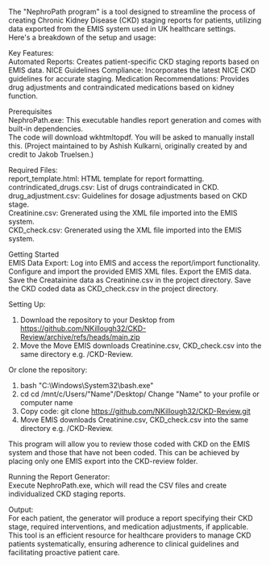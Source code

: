 The "NephroPath program" is a tool designed to streamline the process of creating Chronic Kidney Disease (CKD) staging reports for patients, utilizing data exported from the EMIS system used in UK healthcare settings.   
Here's a breakdown of the setup and usage:  

Key Features:  
Automated Reports: Creates patient-specific CKD staging reports based on EMIS data.
NICE Guidelines Compliance: Incorporates the latest NICE CKD guidelines for accurate staging.
Medication Recommendations: Provides drug adjustments and contraindicated medications based on kidney function.

Prerequisites  
NephroPath.exe: This executable handles report generation and comes with built-in dependencies.   
The code will download wkhtmltopdf. You will be asked to manually install this. (Project maintained to by Ashish Kulkarni, originally created by and credit to Jakob Truelsen.)

Required Files:  
report_template.html: HTML template for report formatting.  
contrindicated_drugs.csv: List of drugs contraindicated in CKD.  
drug_adjustment.csv: Guidelines for dosage adjustments based on CKD stage.  
Creatinine.csv: Grenerated using the XML file imported into the EMIS system.  
CKD_check.csv: Grenerated using the XML file imported into the EMIS system. 

Getting Started  
EMIS Data Export:
Log into EMIS and access the report/import functionality.
Configure and import the provided EMIS XML files.
Export the EMIS data.
Save the Creatainine data as Creatinine.csv in the project directory.
Save the CKD coded data as CKD_check.csv in the project directory.

Setting Up:  
1) Download the repository to your Desktop from https://github.com/NKillough32/CKD-Review/archive/refs/heads/main.zip
2) Move the Move EMIS downloads Creatinine.csv, CKD_check.csv into the same directory e.g. /CKD-Review.  

Or clone the repository:  
1) bash  "C:\Windows\System32\bash.exe"
2) cd cd /mnt/c/Users/"Name"/Desktop/ Change "Name" to your profile or computer name
3) Copy code: git clone https://github.com/NKillough32/CKD-Review.git  
4) Move EMIS downloads Creatinine.csv, CKD_check.csv into the same directory e.g. /CKD-Review.

This program will allow you to review those coded with CKD on the EMIS system and those that have not been coded. This can be achieved by placing only one EMIS export into the CKD-review folder. 

Running the Report Generator:  
Execute NephroPath.exe, which will read the CSV files and create individualized CKD staging reports.

Output:  
For each patient, the generator will produce a report specifying their CKD stage, required interventions, and medication adjustments, if applicable.
This tool is an efficient resource for healthcare providers to manage CKD patients systematically, ensuring adherence to clinical guidelines and facilitating proactive patient care.
